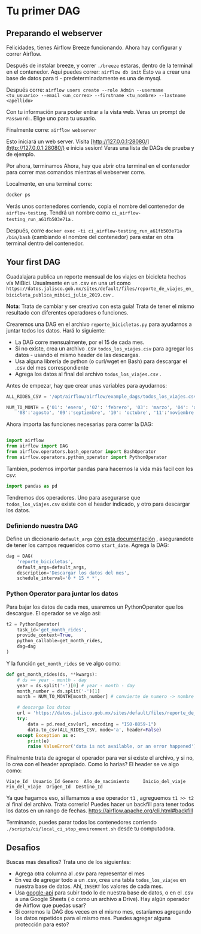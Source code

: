 # Tu primer DAG

## Preparando el webserver

Felicidades, tienes Airflow Breeze funcionando. Ahora hay configurar y correr Airflow.

Después de instalar breeze, y correr `./breeze` estaras, dentro de la terminal en el contenedor. Aquí puedes correr:
`airflow db init`
Esto va a crear una base de datos para ti - predeterminadamente es una de mysql.

Después corre:
`airflow users create --role Admin --username <tu_usuario> --email <un_correo> --firstname <tu_nombre> --lastname <apellido>`

Con tu información para poder entrar a la vista web. Veras un prompt de `Password:`. Elige uno para tu usuario.

Finalmente corre:
`airflow webserver`

Esto iniciará un web server. Visita [http://127.0.0.1:28080/](http://127.0.0.1:28080/) e inicia sesion! Veras una lista de DAGs de prueba y de ejemplo.

Por ahora, terminamos 
Ahora, hay que abrir otra terminal en el contenedor para correr mas comandos mientras el webserver corre.

Localmente, en una terminal corre:

```bash
docker ps
```

Verás unos contenedores corriendo, copia el nombre del contenedor de `airflow-testing`. Tendrá un nombre como `ci_airflow-testing_run_a61fb503e71a` .

Después, corre `docker exec -ti ci_airflow-testing_run_a61fb503e71a /bin/bash` (cambiando el nombre del contenedor) para estar en otra terminal dentro del contenedor.

## Your first DAG

Guadalajara publica un reporte mensual de los viajes en bicicleta hechos vía MiBici. Usualmente en un .csv en una url como `https://datos.jalisco.gob.mx/sites/default/files/reporte_de_viajes_en_bicicleta_publica_mibici_julio_2019.csv` . 

**Nota**: Trata de cambiar y ser creativo con esta guia! Trata de tener el mismo resultado con diferentes operadores o funciones. 

Crearemos una DAG en el archivo `reporte_bicicletas.py` para ayudarnos a juntar todos los datos. Hará lo siguiente:

- La DAG corre mensualmente, por el 15 de cada mes.
- Si no existe, crea un archivo .csv `todos_los_viajes.csv` para agregar los datos - usando el mismo header de las descargas.
- Usa alguna librería de python (o curl/wget en Bash) para descargar el .csv del mes correspondiente
- Agrega los datos al final del archivo `todos_los_viajes.csv` .

Antes de empezar, hay que crear unas variables para ayudarnos:
```python
ALL_RIDES_CSV = '/opt/airflow/airflow/example_dags/todos_los_viajes.csv' # so that it's synced with our computer

NUM_TO_MONTH = {'01': 'enero', '02': 'febrero', '03': 'marzo', '04': 'abril', '05':'nayo', '06':'junio', '07':'julio',
    '08':'agosto', '09':'septiembre', '10': 'octubre', '11':'noviembre','12':'diciembre'}
```

Ahora importa las funciones necesarias para correr la DAG:

```py

import airflow
from airflow import DAG
from airflow.operators.bash_operator import BashOperator
from airflow.operators.python_operator import PythonOperator
```

Tambien, podemos importar pandas para hacernos la vida más facil con los csv:

```python
import pandas as pd
```

Tendremos dos operadores. Uno para asegurarse que `todos_los_viajes.csv` existe con el header indicado, y otro para descargar los datos.

### Definiendo nuestra DAG

Define un diccionario `default_args` [con esta documentación](https://airflow.apache.org/tutorial.html#default-arguments) , asegurandote de tener los campos requeridos como `start_date`. Agrega la DAG: 
```py
dag = DAG(
    'reporte_bicicletas',
    default_args=default_args,
    description='Descargar los datos del mes',
    schedule_interval='0 * 15 * *',
```

### Python Operator para juntar los datos

Para bajar los datos de cada mes, usaremos un PythonOperator que los descargue. El operador se ve algo así:

```py
t2 = PythonOperator(
    task_id='get_month_rides',
    provide_context=True,
    python_callable=get_month_rides,
    dag=dag
)
```

Y la función `get_month_rides` se ve algo como:

```python
def get_month_rides(ds, **kwargs):
    # ds == year - month - day
    year = ds.split('-')[0] # year - month - day
    month_number = ds.split('-')[1]
    month = NUM_TO_MONTH[month_number] # convierte de numero -> nombre del mes

    # descarga los datos
    url = 'https://datos.jalisco.gob.mx/sites/default/files/reporte_de_viajes_en_bicicleta_publica_mibici_{month}_{year}.csv'.format(month=month,year=year)
    try:
        data = pd.read_csv(url, encoding = "ISO-8859-1")
        data.to_csv(ALL_RIDES_CSV, mode='a', header=False)
    except Exception as e:
        print(e)
        raise ValueError('data is not available, or an error happened')
```


Finalmente trata de agregar el operador para ver si existe el archivo, y si no, lo crea con el header apropiado. Como lo harias? El header se ve algo como:
```
Viaje_Id  Usuario_Id Genero  Año_de_nacimiento     Inicio_del_viaje        Fin_del_viaje  Origen_Id  Destino_Id
```

Ya que hagamos eso, si llamamos a ese operador `t1` , agreguemos `t1 >> t2` al final del archivo. Trata correrlo! Puedes hacer un backfill para tener todos los datos en un rango de fechas. https://airflow.apache.org/cli.html#backfill

Terminando, puedes parar todos los contenedores corriendo `./scripts/ci/local_ci_stop_environment.sh` desde tu computadora.
## Desafios
Buscas mas desafios? Trata uno de los siguientes:

- Agrega otra columna al .csv para representar el mes
- En vez de agregar todo a un .csv, crea una tabla `todos_los_viajes` en nuestra base de datos. Ahí, `INSERT` los valores de cada mes.
- Usa [google-api](https://github.com/googleapis/google-api-python-client) para subir todo lo de nuestra base de datos, o en el .csv a una Google Sheets ( o como un archivo a Drive). Hay algún operador de Airflow que puedas usar?
- Si corremos la DAG dos veces en el mismo mes, estaríamos agregando los datos repetidos para el mismo mes. Puedes agregar alguna protección para esto?

